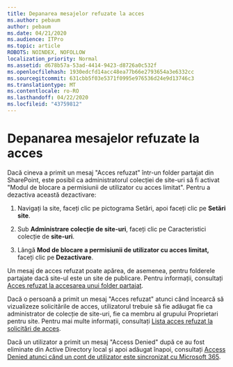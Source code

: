 ```yaml
---
title: Depanarea mesajelor refuzate la acces
ms.author: pebaum
author: pebaum
ms.date: 04/21/2020
ms.audience: ITPro
ms.topic: article
ROBOTS: NOINDEX, NOFOLLOW
localization_priority: Normal
ms.assetid: d678b57a-53ad-4414-9423-d8726a0c532f
ms.openlocfilehash: 1930edcfd14acc48ea77b66e2793654a3e6332cc
ms.sourcegitcommit: 631cbb5f03e5371f0995e976536d24e9d13746c3
ms.translationtype: MT
ms.contentlocale: ro-RO
ms.lasthandoff: 04/22/2020
ms.locfileid: "43759812"
---
```

# <a name="troubleshoot-access-denied-messages"></a>Depanarea mesajelor refuzate la acces

Dacă cineva a primit un mesaj "Acces refuzat" într-un folder partajat din SharePoint, este posibil ca administratorul colecției de site-uri să fi activat "Modul de blocare a permisiunii de utilizator cu acces limitat". Pentru a dezactiva această dezactivare: 
  
1. Navigați la site, faceți clic pe pictograma Setări, apoi faceți clic pe **Setări site**.
    
2. Sub **Administrare colecție de site-uri**, faceți clic pe Caracteristici colecție de **site-uri**.
    
3. Lângă **Mod de blocare a permisiunii de utilizator cu acces limitat,** faceți clic pe **Dezactivare**.
    
Un mesaj de acces refuzat poate apărea, de asemenea, pentru folderele partajate dacă site-ul este un site de publicare. Pentru informații, consultați [Acces refuzat la accesarea unui folder partajat](https://go.microsoft.com/fwlink/?linkid=2004317).
  
Dacă o persoană a primit un mesaj "Acces refuzat" atunci când încearcă să vizualizeze solicitările de acces, utilizatorul trebuie să fie adăugat fie ca administrator de colecție de site-uri, fie ca membru al grupului Proprietari pentru site. Pentru mai multe informații, consultați [Lista acces refuzat la solicitări de acces](https://go.microsoft.com/fwlink/?linkid=2004220).
  
Dacă un utilizator a primit un mesaj "Access Denied" după ce au fost eliminate din Active Directory local și apoi adăugat înapoi, consultați [Access Denied atunci când un cont de utilizator este sincronizat cu Microsoft 365](https://go.microsoft.com/fwlink/?linkid=2004318).
  

